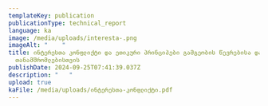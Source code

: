 ```yaml
---
templateKey: publication
publicationType: technical_report
language: ka
image: /media/uploads/interesta-.png
imageAlt: "    "
title: ინტერესთა კონფლიქტი და ეთიკური პრინციპები გამგეობის წევრებისა და
  თანამშრომლებისთვის
publishDate: 2024-09-25T07:41:39.037Z
description: "   "
upload: true
kaFile: /media/uploads/ინტერესთა-კონფლიქტი.pdf
---
```

